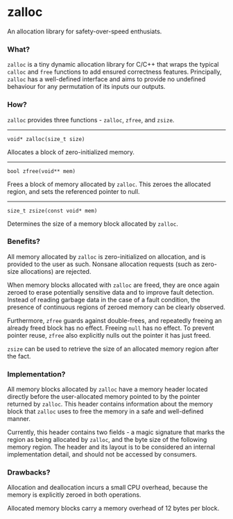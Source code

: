 zalloc
======

An allocation library for safety-over-speed enthusiats.

### What?
`zalloc` is a tiny dynamic allocation library for C/C++ that wraps the typical `calloc` and `free` functions to add
ensured correctness features. Principally, `zalloc` has a well-defined interface and aims to provide no undefined 
behaviour for any permutation of its inputs our outputs.

### How?
`zalloc` provides three functions - `zalloc`, `zfree`, and `zsize`.

------------------------------------------------------------------------------------------------------------------------
`void* zalloc(size_t size)`

Allocates a block of zero-initialized memory. 

------------------------------------------------------------------------------------------------------------------------
`bool zfree(void** mem)`

Frees a block of memory allocated by `zalloc`. This zeroes the allocated region, and sets the referenced pointer to null.

------------------------------------------------------------------------------------------------------------------------
`size_t zsize(const void* mem)`

Determines the size of a memory block allocated by `zalloc`.

### Benefits?
All memory allocated by `zalloc` is zero-initialized on allocation, and is provided to the user as such. Nonsane 
allocation requests (such as zero-size allocations) are rejected. 

When memory blocks allocated with `zalloc` are freed, they are once again zeroed to erase potentially sensitive data and
to improve fault detection. Instead of reading garbage data in the case of a fault condition, the presence of 
continuous regions of zeroed memory can be clearly observed.

Furthermore, `zfree` guards against double-frees, and repeatedly freeing an already freed block has no effect.  Freeing
`null` has no effect. To prevent pointer reuse, `zfree` also explicitly nulls out the pointer it has just freed.

`zsize` can be used to retrieve the size of an allocated memory region after the fact.

### Implementation?
All memory blocks allocated by `zalloc` have a memory header located directly before the user-allocated memory pointed
to by the pointer returned by `zalloc`.  This header contains information about the memory block that `zalloc` uses to
free the memory in a safe and well-defined manner.

Currently, this header contains two fields - a magic signature that marks the region as being allocated by `zalloc`, and
the byte size of the following memory region. The header and its layout is to be considered an internal implementation
detail, and should not be accessed by consumers.

### Drawbacks?
Allocation and deallocation incurs a small CPU overhead, because the memory is explicitly zeroed in both operations.

Allocated memory blocks carry a memory overhead of 12 bytes per block.
